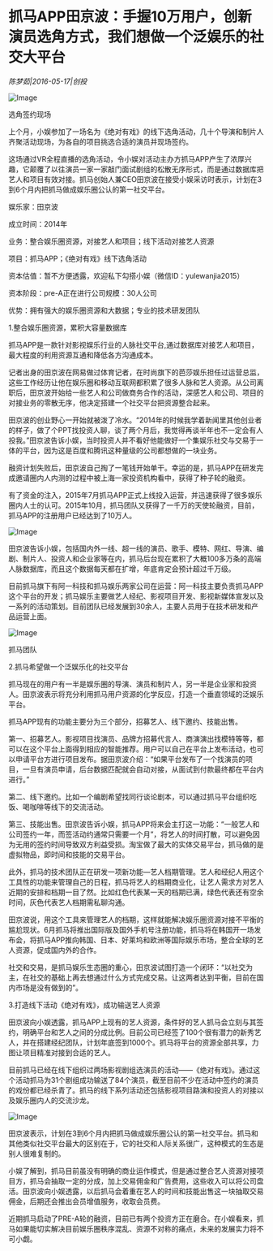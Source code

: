 # 抓马APP田京波：手握10万用户，创新演员选角方式，我们想做一个泛娱乐的社交大平台

*陈梦茹|2016-05-17|创投*

![Image](http://p1.pstatp.com/large/66bd000279f5fd04b082)

选角签约现场

上个月，小娱参加了一场名为《绝对有戏》的线下选角活动，几十个导演和制片人齐聚活动现场，为各自的项目挑选合适的演员并现场签约。

这场通过VR全程直播的选角活动，令小娱对活动主办方抓马APP产生了浓厚兴趣，它颠覆了以往演员一家一家敲门面试剧组的松散无序形式，而是通过数据库把艺人和项目有效对接。抓马创始人兼CEO田京波在接受小娱采访时表示，计划在3到6个月内把抓马做成娱乐圈公认的第一社交平台。

娱乐家：田京波

成立时间：2014年

业务：整合娱乐圈资源，对接艺人和项目；线下活动对接艺人资源

项目：抓马APP；《绝对有戏》线下选角活动

资本估值：暂不方便透露，欢迎私下勾搭小娱（微信ID：yulewanjia2015）

资本阶段：pre-A正在进行公司规模：30人公司

优势：拥有强大的娱乐圈资源和大数据；专业的技术研发团队

1.整合娱乐圈资源，累积大容量数据库

抓马APP是一款针对影视娱乐行业的人脉社交平台,通过数据库对接艺人和项目，最大程度的利用资源互通和降低各方沟通成本。

记者出身的田京波在网易做过体育记者，在时尚旗下的芭莎娱乐担任过运营总监，这些工作经历让他在娱乐圈和移动互联网都积累了很多人脉和艺人资源。从公司离职后，田京波开始给一些艺人和公司做商务合作的活动，深感艺人和公司、项目的对接业务的零散无序，他决定搭建一个社交平台把资源整合起来。

田京波的创业野心一开始就被泼了冷水。“2014年的时候我学着新闻里其他创业者的样子，做了个PPT找投资人聊，谈了两个月后，我觉得再谈半年也不一定会有人投我。”田京波告诉小娱，当时投资人并不看好他能做好一个集娱乐社交与交易于一体的平台，因为这是百度和腾讯这种量级的公司都想做的一块业务。

融资计划失败后，田京波自己掏了一笔钱开始单干。幸运的是，抓马APP在研发完成邀请圈内人内测的过程中被上海一家投资机构看中，获得了种子轮的融资。

有了资金的注入，2015年7月抓马APP正式上线投入运营，并迅速获得了很多娱乐圈内人士的认可。2015年10月，抓马团队又获得了一千万的天使轮融资，目前，抓马APP的注册用户已经达到了10万人。

![Image](http://p3.pstatp.com/large/66bb00062fc6a341cf2d)

田京波告诉小娱，包括国内外一线、超一线的演员、歌手、模特、网红、导演、编剧、制片人、投资人和企业家等在内，抓马后台现在累积了大概100多万条的高端人脉数据库，而且这个数据每天都在扩增，年底肯定会预计超过千万级。

目前抓马旗下有阿一科技和抓马娱乐两家公司在运营：阿一科技主要负责抓马APP这个平台的开发；抓马娱乐主要做艺人经纪、影视项目开发、影视新媒体宣发以及一系列的活动策划。目前团队已经发展到30余人，主要人员用于在技术研发和产品运营上面。

![Image](http://p3.pstatp.com/large/66bb00062fc78af7a70b)

抓马团队

2.抓马希望做一个泛娱乐化的社交平台

抓马现在的用户有一半是娱乐圈的导演、演员和制片人，另一半是企业家和投资人。田京波表示将充分利用抓马用户资源的化学反应，打造一个垂直领域的泛娱乐平台。

抓马APP现有的功能主要分为三个部分，招募艺人、线下邀约、技能出售。

第一、招募艺人。影视项目找演员、品牌方招募代言人、商演演出找模特等等，都可以在这个平台上面得到相应的智能推荐。用户可以自己在平台上发布活动，也可以申请平台方进行项目发布。据田京波介绍：“如果平台发布了一个找演员的项目，一旦有演员申请，后台数据匹配就会自动对接，从面试到付款最终都在平台内进行。”

第二、线下邀约。比如一个编剧希望找同行谈论剧本，可以通过抓马平台组织吃饭、喝咖啡等线下的交流活动。

第三、技能出售。田京波告诉小娱，抓马APP将来会主打这一功能：“一般艺人和公司签约一年，而签活动约通常只需要一个月”，将艺人的时间打散，可以避免因为无用的签约时间导致双方利益受损。淘宝做了最大的实体交易平台，抓马做的是虚拟物品，即时间和技能的交易平台。

此外，抓马的技术团队正在研发一项新功能—艺人档期管理。艺人和经纪人用这个工具性的功能来管理自己的日程，抓马将艺人的档期商业化，让艺人需求方对艺人近期的安排和档期一目了然。比如红色代表某一天的档期已满，绿色代表还有空余时间，灰色代表艺人档期需私聊沟通。

田京波说，用这个工具来管理艺人的档期，这样就能解决娱乐圈资源对接不平衡的尴尬现状。6月抓马将推出国际版及国外手机号注册功能，抓马将在韩国开一场发布会，将抓马APP推向韩国、日本、好莱坞和欧洲等国际娱乐市场，整合全球的艺人资源，促成国内外的合作。

社交和交易，是抓马娱乐生态圈的重心，田京波试图打造一个闭环：“以社交为主，在社交的基础上再去想通过什么方式完成交易。让这两者达到平衡，目前在国内市场是没有做到的”。

3.打造线下活动《绝对有戏》，成功输送艺人资源

田京波向小娱透露，抓马APP上现有的艺人资源，条件好的艺人抓马会立刻与其签约，明确平台和艺人之间的分成比例。目前公司已经签了100个很有潜力的新秀艺人，并在搭建经纪团队，计划年底签到1000个。抓马将平台的资源全部共享，力图让项目精准对接到合适的艺人。

目前抓马已经在线下组织过两场影视剧组选演员的活动——《绝对有戏》。通过这个活动抓马为31个剧组成功输送了84个演员，截至目前不少在活动中签约的演员的戏份都已经杀青了。抓马的线下系列活动还包括影视项目路演和投资人的对接以及娱乐圈内人的交流沙龙。

![Image](http://p1.pstatp.com/large/66bf0002366915be0ec3)

田京波表示，计划在3到6个月内把抓马做成娱乐圈公认的第一社交平台。抓马和其他类似社交平台最大的区别在于，它的社交和人际关系很广，这种模式的生态是别人很难复制的。

小娱了解到，抓马目前虽没有明确的商业运作模式，但是通过整合艺人资源对接项目方，抓马会抽取一定的分成，加上交易佣金和广告费用，这些收入可以将公司盘活。田京波向小娱透露，以后抓马会着重在艺人的时间和技能出售这一块抽取交易佣金，后期还会推出会员增值服务，收取会员费。

近期抓马启动了PRE-A轮的融资，目前已有两个投资方正在磨合。在小娱看来，抓马如果能切实解决目前娱乐圈秩序混乱、资源不对称的痛点，未来的发展实力将不可小觑。

